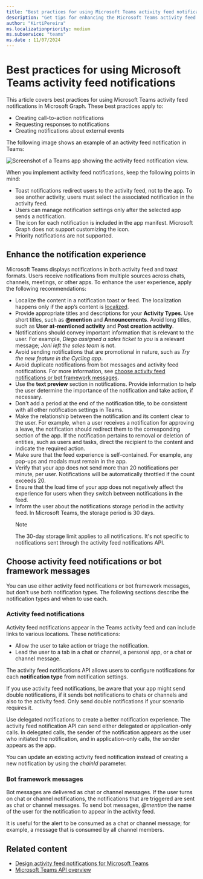 ```yaml
---
title: "Best practices for using Microsoft Teams activity feed notifications"
description: "Get tips for enhancing the Microsoft Teams activity feed notification experience in Microsoft Graph and learn when to choose notifications or bot framework messages."
author: "KirtiPereira"
ms.localizationpriority: medium
ms.subservice: "teams"
ms.date : 11/07/2024
---
```


# Best practices for using Microsoft Teams activity feed notifications

This article covers best practices for using Microsoft Teams activity feed notifications in Microsoft Graph. These best practices apply to:
* Creating call-to-action notifications
* Requesting responses to notifications
* Creating notifications about external events

The following image shows an example of an activity feed notification in Teams:

![Screenshot of a Teams app showing the activity feed notification view.](./images/activity-feed-notification.png)

When you implement activity feed notifications, keep the following points in mind:
* Toast notifications redirect users to the activity feed, not to the app. To see another activity, users must select the associated notification in the activity feed.
* Users can manage notification settings only after the selected app sends a notification.
* The icon for each notification is included in the app manifest. Microsoft Graph does not support customizing the icon.
* Priority notifications are not supported.

## Enhance the notification experience

Microsoft Teams displays notifications in both activity feed and toast formats. Users receive notifications from multiple sources across chats, channels, meetings, or other apps. To enhance the user experience, apply the following recommendations:

* Localize the content in a notification toast or feed. The localization happens only if the app’s content is [localized](/microsoftteams/platform/concepts/build-and-test/apps-localization).
* Provide appropriate titles and descriptions for your **Activity Types**. Use short titles, such as **@mention** and **Announcements**. Avoid long titles, such as **User at-mentioned activity** and **Post creation activity**.
* Notifications should convey important information that is relevant to the user. For example, *Diego assigned a sales ticket to you* is a relevant message; *Joni left the sales team* is not.
* Avoid sending notifications that are promotional in nature, such as *Try the new feature in the Cycling app*.
* Avoid duplicate notifications from bot messages and activity feed notifications. For more information, see [choose activity feed notifications or bot framework messages](#choose-activity-feed-notifications-or-bot-framework-messages).
* Use the **text preview** section in notifications. Provide information to help the user determine the importance of the notification and take action, if necessary.
* Don't add a period at the end of the notification title, to be consistent with all other notification settings in Teams.
* Make the relationship between the notification and its content clear to the user. For example, when a user receives a notification for approving a leave, the notification should redirect them to the corresponding section of the app. If the notification pertains to removal or deletion of entities, such as users and tasks, direct the recipient to the content and indicate the required action.
* Make sure that the feed experience is self-contained. For example, any pop-ups and modals must remain in the app.
* Verify that your app does not send more than 20 notifications per minute, per user. Notifications will be automatically throttled if the count exceeds 20.
* Ensure that the load time of your app does not negatively affect the experience for users when they switch between notifications in the feed.
* Inform the user about the notifications storage period in the activity feed. In Microsoft Teams, the storage period is 30 days.
    > [!NOTE]
    > The 30-day storage limit applies to all notifications. It's not specific to notifications sent through the activity feed notifications API.

## Choose activity feed notifications or bot framework messages

You can use either activity feed notifications or bot framework messages, but don't use both notification types. The following sections describe the notification types and when to use each.

### Activity feed notifications

Activity feed notifications appear in the Teams activity feed and can include links to various locations. These notifications: 
* Allow the user to take action or triage the notification.
* Lead the user to a tab in a chat or channel, a personal app, or a chat or channel message. 

The activity feed notifications API allows users to configure notifications for each **notification type** from notification settings.

If you use activity feed notifications, be aware that your app might send double notifications, if it sends bot notifications to chats or channels and also to the activity feed. Only send double notifications if your scenario requires it. 

Use delegated notifications to create a better notification experience. The activity feed notification API can send either delegated or application-only calls. In delegated calls, the sender of the notification appears as the user who initiated the notification, and in application-only calls, the sender appears as the app. 

You can update an existing activity feed notification instead of creating a new notification by using the *chainId* parameter.

### Bot framework messages

Bot messages are delivered as chat or channel messages. If the user turns on chat or channel notifications, the notifications that are triggered are sent as chat or channel messages. To send bot messages, *@mention* the name of the user for the notification to appear in the activity feed.

It is useful for the alert to be consumed as a chat or channel message; for example, a message that is consumed by all channel members.

## Related content

- [Design activity feed notifications for Microsoft Teams](/microsoftteams/platform/concepts/design/activity-feed-notifications?tabs=mobile)
- [Microsoft Teams API overview](teams-concept-overview.md)